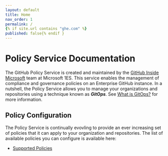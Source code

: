 ```yaml
---
layout: default
title: Home
nav_order: 1
permalink: /
{% if site.url contains "ghe.com" %}
published: false{% endif }
---
```


# Policy Service Documentation

The GitHub Policy Service is created and maintained by the
[GitHub Inside Microsoft](https://aka.ms/gim) team at Microsoft 1ES.
This service enables the management of compliance and governance
policies on an Enterprise GitHub instance. In a nutshell, the Policy
Service allows you to manage your organizations and repositories
using a technique known as **_GitOps_**. See [What is GitOps?](policies/gitops.md)
for more information.

## Policy Configuration

The Policy Service is continually evovling to provide an ever
increasing set of policies that it can apply to your organization
and repositories. The list of available policies you can configure
is available here:

* [Supported Policies](policies/README.md)


